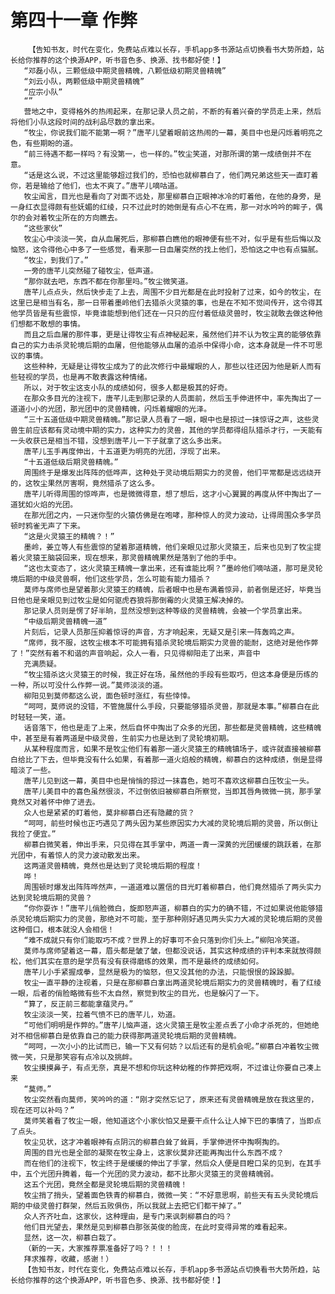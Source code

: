 # 第四十一章 作弊
        【告知书友，时代在变化，免费站点难以长存，手机app多书源站点切换看书大势所趋，站长给你推荐的这个换源APP，听书音色多、换源、找书都好使！】
       “邓磊小队，三颗低级中期灵兽精魄，八颗低级初期灵兽精魄”
       “刘云小队，两颗低级中期灵兽精魄”
       “应宗小队”
       “”
       营地之中，变得格外的热闹起来，在那记录人员之前，不断的有着兴奋的学员走上来，然后将他们小队这段时间的战利品尽数的拿出来。
       “牧尘，你说我们能不能第一啊？”唐芊儿望着眼前这热闹的一幕，美目中也是闪烁着明亮之色，有些期盼的道。
       “前三待遇不都一样吗？有没第一，也一样的。”牧尘笑道，对那所谓的第一成绩倒并不在意。
       “话是这么说，不过这里能够超过我们的，恐怕也就柳慕白了，他们两兄弟这些天一直盯着你，若是输给了他们，也太不爽了。”唐芊儿嘀咕道。
       牧尘闻言，目光也是看向了对面不远处，那里柳慕白正眼神冰冷的盯着他，在他的身旁，是一身红衣显得颇有些妩媚的红绫，只不过此时的她倒是有点心不在焉，那一对水吟吟的眸子，偶尔的会对着牧尘所在的方向瞧去。
       “这些家伙”
       牧尘心中淡淡一笑，自从血屠死后，那柳慕白瞧他的眼神便有些不对，似乎是有些后悔以及恼怒，这令得他心中多了一些感觉，看来那一日血屠突然的找上他们，恐怕这之中也有点猫腻。
       “牧尘，到我们了。”
       一旁的唐芊儿突然碰了碰牧尘，低声道。
       “那你就去吧，东西不都在你那里吗。”牧尘微笑道。
       唐芊儿点点头，然后快步走了上去，周围不少目光都是在此时投射了过来，如今的牧尘，在这里已是相当有名，那一日带着墨岭他们去猎杀火灵猿的事，也是在不知不觉间传开，这令得其他学员皆是有些震惊，毕竟谁能想到他们还在一只只的应付着低级灵兽时，牧尘就敢去做这种他们想都不敢想的事情。
       而且之后血屠的那件事，更是让得牧尘有点神秘起来，虽然他们并不认为牧尘真的能够依靠自己的实力击杀灵轮境后期的血屠，但他能够从血屠的追杀中保得小命，这本身就是一件不可思议的事情。
       这些种种，无疑是让得牧尘成为了的此次修行中最耀眼的人，那些以往还因为他是新人而有些轻视的学员，也是再不敢表露这种情绪。
       所以，对于牧尘这支小队的成绩如何，很多人都是极其的好奇。
       在那众多目光的注视下，唐芊儿走到那记录的人员面前，然后玉手伸进怀中，率先掏出了一道道小小的光团，那光团中的灵兽精魄，闪烁着耀眼的光泽。
       “三十五道低级中期灵兽精魄。”那记录人员看了一眼，眼中也是掠过一抹惊讶之声，这些灵兽生前应该都有灵动境中期的实力，这种实力的灵兽，其他的学员都得组队猎杀才行，一天能有一头收获已是相当不错，没想到唐芊儿一下子就拿了这么多出来。
       唐芊儿玉手再度伸出，十五道更为明亮的光团，浮现了出来。
       “十五道低级后期灵兽精魄。”
       周围终于是爆发出阵阵的低哗声，这种处于灵动境后期实力的灵兽，他们平常都是远远绕开的，这牧尘果然厉害啊，竟然猎杀了这么多。
       唐芊儿听得周围的惊哗声，也是微微得意，想了想后，这才小心翼翼的再度从怀中掏出了一道犹如火焰的光团。
       在那光团之内，一只迷你型的火猿仿佛是在咆哮，那种惊人的灵力波动，让得周围众多学员顿时鸦雀无声了下来。
       “这是火灵猿王的精魄？！”
       墨岭，姜立等人有些震惊的望着那道精魄，他们亲眼见过那火灵猿王，后来也见到了牧尘提着火灵猿王脑袋回来，现在想来，那灵兽精魄果然是落到了他的手中。
       “这也太变态了，这火灵猿王精魄一拿出来，还有谁能比啊？”墨岭他们嘀咕道，那可是灵轮境后期的中级灵兽啊，他们这些学员，怎么可能有能力猎杀？
       莫师与席师也是望着那火灵猿王的精魄，后者眼中也是布满着惊异，前者倒是还好，毕竟当日他也是亲眼见到过牧尘是如何驱虎吞狼将那倒霉的火灵猿王解决掉的。
       那记录人员则是愣了好半晌，显然没想到这种等级的灵兽精魄，会被一个学员拿出来。
       “中级后期灵兽精魄一道”
       片刻后，记录人员那压抑着惊讶的声音，方才响起来，无疑又是引来一阵轰鸣之声。
       “席师，我不服，这牧尘根本不可能拥有猎杀灵轮境后期实力灵兽的能耐，这绝对是他作弊了！”突然有着不和谐的声音响起，众人一看，只见得柳阳走了出来，声音中
       充满质疑。
       “牧尘猎杀这火灵猿王的时候，我正好在场，虽然他的手段有些取巧，但这本身便是历练的一种，所以可没什么作弊一说。”莫师淡淡的道。
       柳阳见到莫师都这么说，面色顿时涨红，有些悻悻。
       “呵呵，莫师说的没错，不管施展什么手段，只要能够猎杀灵兽，那就是本事。”柳慕白在此时轻轻一笑，道。
       话音落下，他也是走了上来，然后自怀中掏出了众多的光团，那些都是灵兽精魄，这些精魄中，甚至是有着两道是中级灵兽，生前实力也是达到了灵轮境初期。
       从某种程度而言，如果不是牧尘他们有着那一道火灵猿王的精魄镇场子，或许就直接被柳慕白给比了下去，但毕竟没有什么如果，有着那一道火焰般的精魄，柳慕白的这种成绩，倒是显得暗淡了一些。
       唐芊儿见到这一幕，美目中也是悄悄的掠过一抹喜色，她可不喜欢这柳慕白压牧尘一头。
       唐芊儿美目中的喜色虽然很淡，不过倒依旧被柳慕白所察觉，当即其唇角微微一挑，那手掌竟然又对着怀中伸了进去。
       众人也是紧紧的盯着他，莫非柳慕白还有隐藏的货？
       “呵呵，前些时候也正巧遇见了两头因为某些原因实力大减的灵轮境后期的灵兽，所以倒让我捡了便宜。”
       柳慕白微笑着，伸出手来，只见得在其手掌中，两道一青一深黄的光团缓缓的跳跃着，在那光团中，有着惊人的灵力波动散发出来。
       这两道灵兽精魄，竟然也是达到了灵轮境后期的程度！
       哗！
       周围顿时爆发出阵阵哗然声，一道道难以置信的目光盯着柳慕白，他们竟然猎杀了两头实力达到灵轮境后期的灵兽？
       “你你耍诈！”唐芊儿俏脸微白，旋即怒声道，柳慕白的实力的确不错，不过如果说他能够猎杀灵轮境后期实力的灵兽，那绝对不可能，至于那种刚好遇见两头实力大减的灵轮境后期的灵兽这种借口，根本就没人会相信！
       “难不成就只有你们能取巧不成？世界上的好事可不会只落到你们头上。”柳阳冷笑道。
       莫师与席师望着这一幕，眉头都是皱了皱，但都没说话，其实这种成绩的评判本来就放得颇松，他们其实在意的是学员有没有获得磨练的效果，而不是最终的成绩如何。
       唐芊儿小手紧握成拳，显然是极为的恼怒，但又没其他的办法，只能恨恨的跺跺脚。
       牧尘一直平静的注视着，只是在那柳慕白拿出两道灵轮境后期实力的灵兽精魄时，看了红绫一眼，后者的俏脸略微有些不太自然，察觉到牧尘的目光，也是躲闪了一下。
       “算了，反正前三都能拿蕴灵丹。”
       牧尘淡淡一笑，拉着气愤不已的唐芊儿，劝道。
       “可他们明明是作弊的。”唐芊儿恼声道，这火灵猿王是牧尘差点丢了小命才杀死的，但她绝对不相信柳慕白是依靠自己的能力获得那两道灵轮境后期的灵兽精魄。
       “呵呵，一次小小的比试而已，输一下又有何妨？以后还有的是机会呢。”柳慕白冲着牧尘微微一笑，只是那笑容有点冷以及挑衅。
       牧尘摸摸鼻子，有点无奈，真是不想和你玩这种幼稚的作弊把戏啊，不过谁让你要自己凑上来
       “莫师。”
       牧尘突然看向莫师，笑吟吟的道：“刚才突然忘记了，原来还有灵兽精魄是放在我这里的，现在还可以补吗？”
       莫师笑着看了牧尘一眼，他知道这个小家伙怕又是要干点什么让人掉下巴的事情了，当即点了点头。
       牧尘见状，这才冲着眼神有点阴沉的柳慕白耸了耸肩，手掌伸进怀中掏啊掏的。
       周围的目光也是全部的凝聚在牧尘身上，这家伙莫非还能再掏出什么东西不成？
       而在他们的注视下，牧尘终于是缓缓的伸出了手掌，然后众人便是目瞪口呆的见到，在其手中，五个光团升腾着，每一个光团的灵力波动，都不比那火灵猿王的灵兽精魄弱。
       这五个光团，竟然全都是灵轮境后期的灵兽精魄！
       牧尘捎了捎头，望着面色铁青的柳慕白，微微一笑：“不好意思啊，前些天有五头灵轮境后期的中级灵兽打群架，然后五败俱伤，所以我就上去把它们都干掉了。”
       众人齐齐吐血，这家伙，这种理由，是专门来讽刺柳慕白的吗？
       他们目光望去，果然是见到柳慕白那张英俊的脸庞，在此时变得异常的难看起来。
       显然，这一次，柳慕白栽了。
       （新的一天，大家推荐票准备好了吗？！！！
       拜求推荐，收藏，感谢！）
       【告知书友，时代在变化，免费站点难以长存，手机app多书源站点切换看书大势所趋，站长给你推荐的这个换源APP，听书音色多、换源、找书都好使！】